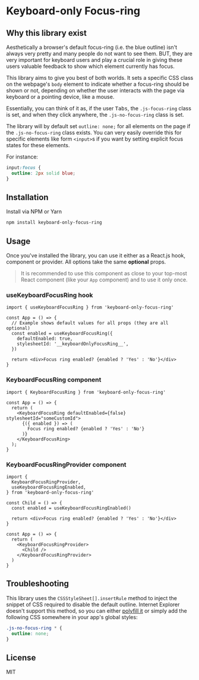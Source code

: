 # Keyboard-only Focus-ring

## Why this library exist

Aesthetically a browser's default focus-ring (i.e. the blue outline) isn't always very pretty and many people do not want to see them. BUT, they are very important for keyboard users and play a crucial role in giving these users valuable feedback to show which element currently has focus.

This library aims to give you best of both worlds. It sets a specific CSS class on the webpage's `body` element to indicate whether a focus-ring should be shown or not, depending on whether the user interacts with the page via keyboard or a pointing device, like a mouse.

Essentially, you can think of it as, if the user <kbd>Tabs</kbd>, the `.js-focus-ring` class is set, and when they click anywhere, the `.js-no-focus-ring` class is set.

The library will by default set `outline: none;` for all elements on the page if the `.js-no-focus-ring` class exists. You can very easily override this for specific elements like form `<input>`s if you want by setting explicit focus states for these elements.

For instance:

```css
input:focus {
  outline: 2px solid blue;
}
```

## Installation

Install via NPM or Yarn

```bash
npm install keyboard-only-focus-ring
```

## Usage

Once you've installed the library, you can use it either as a React.js hook, component or provider. All options take the same **optional** props.

> It is recommended to use this component as close to your top-most React component (like your `App` component) and to use it only once.

### useKeyboardFocusRing hook

```tsx
import { useKeyboardFocusRing } from 'keyboard-only-focus-ring'

const App = () => {
  // Example shows default values for all props (they are all optional)
  const enabled = useKeyboardFocusRing({
    defaultEnabled: true,
    stylesheetId: '__keyboardOnlyFocusRing__',
  })

  return <div>Focus ring enabled? {enabled ? 'Yes' : 'No'}</div>
}
```

### KeyboardFocusRing component

```tsx
import { KeyboardFocusRing } from 'keyboard-only-focus-ring'

const App = () => {
  return (
    <KeyboardFocusRing defaultEnabled={false} stylesheetId="someCustomId">
      {({ enabled }) => (
        Focus ring enabled? {enabled ? 'Yes' : 'No'}
      )}
    </KeyboardFocusRing>
  );
}
```

### KeyboardFocusRingProvider component

```tsx
import {
  KeyboardFocusRingProvider,
  useKeyboardFocusRingEnabled,
} from 'keyboard-only-focus-ring'

const Child = () => {
  const enabled = useKeyboardFocusRingEnabled()

  return <div>Focus ring enabled? {enabled ? 'Yes' : 'No'}</div>
}

const App = () => {
  return (
    <KeyboardFocusRingProvider>
      <Child />
    </KeyboardFocusRingProvider>
  )
}
```

## Troubleshooting

This library uses the `CSSStyleSheet[].insertRule` method to inject the snippet of CSS required to disable the default outline. Internet Explorer doesn't support this method, so you can either [polyfill it](https://developer.mozilla.org/en-US/docs/Web/API/CSSStyleSheet/insertRule#Polyfill) or simply add the following CSS somewhere in your app's global styles:

```css
.js-no-focus-ring * {
  outline: none;
}
```

## License

MIT
